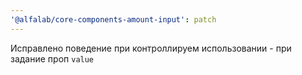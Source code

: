 ```yaml
---
'@alfalab/core-components-amount-input': patch
---
```


Исправлено поведение при контроллируем использовании - при задание проп `value`

